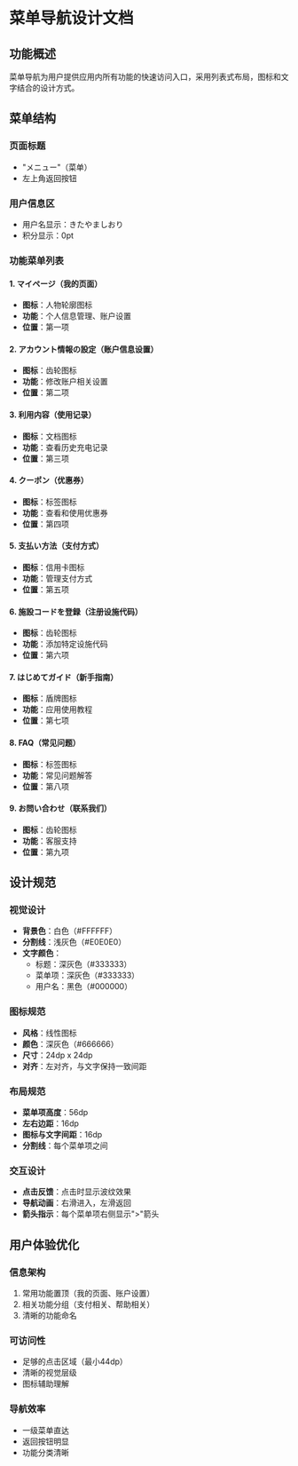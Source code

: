 # 菜单导航设计文档

## 功能概述

菜单导航为用户提供应用内所有功能的快速访问入口，采用列表式布局，图标和文字结合的设计方式。

## 菜单结构

### 页面标题
- "メニュー"（菜单）
- 左上角返回按钮

### 用户信息区
- 用户名显示：きたやましおり
- 积分显示：0pt

### 功能菜单列表

#### 1. マイページ（我的页面）
- **图标**：人物轮廓图标
- **功能**：个人信息管理、账户设置
- **位置**：第一项

#### 2. アカウント情報の設定（账户信息设置）
- **图标**：齿轮图标
- **功能**：修改账户相关设置
- **位置**：第二项

#### 3. 利用内容（使用记录）
- **图标**：文档图标
- **功能**：查看历史充电记录
- **位置**：第三项

#### 4. クーポン（优惠券）
- **图标**：标签图标
- **功能**：查看和使用优惠券
- **位置**：第四项

#### 5. 支払い方法（支付方式）
- **图标**：信用卡图标
- **功能**：管理支付方式
- **位置**：第五项

#### 6. 施設コードを登録（注册设施代码）
- **图标**：齿轮图标
- **功能**：添加特定设施代码
- **位置**：第六项

#### 7. はじめてガイド（新手指南）
- **图标**：盾牌图标
- **功能**：应用使用教程
- **位置**：第七项

#### 8. FAQ（常见问题）
- **图标**：标签图标
- **功能**：常见问题解答
- **位置**：第八项

#### 9. お問い合わせ（联系我们）
- **图标**：齿轮图标
- **功能**：客服支持
- **位置**：第九项

## 设计规范

### 视觉设计
- **背景色**：白色（#FFFFFF）
- **分割线**：浅灰色（#E0E0E0）
- **文字颜色**：
  - 标题：深灰色（#333333）
  - 菜单项：深灰色（#333333）
  - 用户名：黑色（#000000）

### 图标规范
- **风格**：线性图标
- **颜色**：深灰色（#666666）
- **尺寸**：24dp x 24dp
- **对齐**：左对齐，与文字保持一致间距

### 布局规范
- **菜单项高度**：56dp
- **左右边距**：16dp
- **图标与文字间距**：16dp
- **分割线**：每个菜单项之间

### 交互设计
- **点击反馈**：点击时显示波纹效果
- **导航动画**：右滑进入，左滑返回
- **箭头指示**：每个菜单项右侧显示">"箭头

## 用户体验优化

### 信息架构
1. 常用功能置顶（我的页面、账户设置）
2. 相关功能分组（支付相关、帮助相关）
3. 清晰的功能命名

### 可访问性
- 足够的点击区域（最小44dp）
- 清晰的视觉层级
- 图标辅助理解

### 导航效率
- 一级菜单直达
- 返回按钮明显
- 功能分类清晰